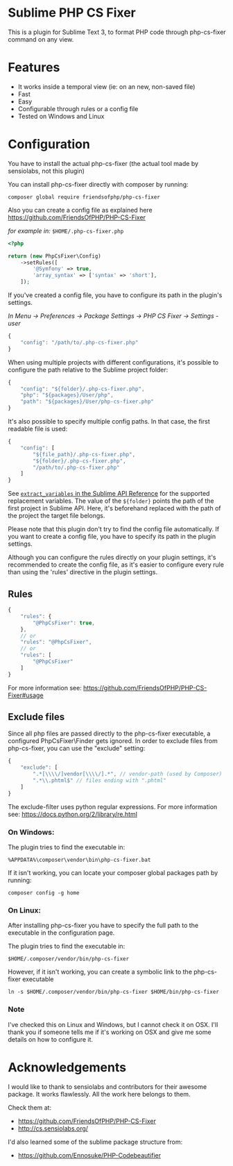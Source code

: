 # Sublime PHP CS Fixer
This is a plugin for Sublime Text 3, to format PHP code through php-cs-fixer command on any view.

# Features

* It works inside a temporal view (ie: on an new, non-saved file)
* Fast
* Easy
* Configurable through rules or a config file
* Tested on Windows and Linux

# Configuration

You have to install the actual php-cs-fixer (the actual tool made by sensiolabs, not this plugin)

You can install php-cs-fixer directly with composer by running:

    composer global require friendsofphp/php-cs-fixer

Also you can create a config file as explained here https://github.com/FriendsOfPHP/PHP-CS-Fixer

*for example in:* `$HOME/.php-cs-fixer.php`

```php
<?php

return (new PhpCsFixer\Config)
    ->setRules([
        '@Symfony' => true,
        'array_syntax' => ['syntax' => 'short'],
    ]);
```

If you've created a config file, you have to configure its path in the plugin's settings.

*In Menu -> Preferences -> Package Settings -> PHP CS Fixer -> Settings - user*

```js
{
    "config": "/path/to/.php-cs-fixer.php"
}
```

When using multiple projects with different configurations, it's possible to configure the path relative to the Sublime project folder:

```js
{
    "config": "${folder}/.php-cs-fixer.php",
    "php": "${packages}/User/php",
    "path": "${packages}/User/php-cs-fixer.php"
}
```

It's also possible to specify multiple config paths. In that case, the first readable file is used:

```js
{
    "config": [
        "${file_path}/.php-cs-fixer.php",
        "${folder}/.php-cs-fixer.php",
        "/path/to/.php-cs-fixer.php"
    ]
}
```

See [`extract_variables` in the Sublime API Reference](https://www.sublimetext.com/docs/3/api_reference.html#sublime.Window) for the supported replacement variables. The value of the `${folder}` points the path of the first project in Sublime API. Here, it's beforehand replaced with the path of the project the target file belongs.

Please note that this plugin don't try to find the config file automatically. If you want to create a config file, you have to specify its path in the plugin settings.

Although you can configure the rules directly on your plugin settings, it's recommended to create the config file, as it's easier to configure every rule than using the 'rules' directive in the plugin settings.

## Rules

```js
{
    "rules": {
        "@PhpCsFixer": true,
    },
    // or
    "rules": "@PhpCsFixer",
    // or
    "rules": [
        "@PhpCsFixer"
    ]
}
```

For more information see: https://github.com/FriendsOfPHP/PHP-CS-Fixer#usage

## Exclude files

Since all php files are passed directly to the php-cs-fixer executable, a configured PhpCsFixer\\Finder gets ignored.
In order to exclude files from php-cs-fixer, you can use the "exclude" setting:

```js
{
    "exclude": [
        ".*[\\\\/]vendor[\\\\/].*", // vendor-path (used by Composer)
        ".*\\.phtml$" // files ending with ".phtml"
    ]
}
```

The exclude-filter uses python regular expressions.
For more information see: https://docs.python.org/2/library/re.html


### On Windows:

The plugin tries to find the executable in:

    %APPDATA%\composer\vendor\bin\php-cs-fixer.bat

If it isn't working, you can locate your composer global packages path by running:

    composer config -g home

### On Linux:

After installing php-cs-fixer you have to specify the full path to the
executable in the configuration page.

The plugin tries to find the executable in:

    $HOME/.composer/vendor/bin/php-cs-fixer

However, if it isn't working, you can create a symbolic link to the php-cs-fixer executable

    ln -s $HOME/.composer/vendor/bin/php-cs-fixer $HOME/bin/php-cs-fixer

### Note

I've checked this on Linux and Windows, but I cannot check it on OSX.
I'll thank you if someone tells me if it's working on OSX and give me
some details on how to configure it.

# Acknowledgements

I would like to thank to sensiolabs and contributors for their awesome package.
It works flawlessly. All the work here belongs to them.

Check them at:

* https://github.com/FriendsOfPHP/PHP-CS-Fixer
* http://cs.sensiolabs.org/

I'd also learned some of the sublime package structure from:

* https://github.com/Ennosuke/PHP-Codebeautifier
